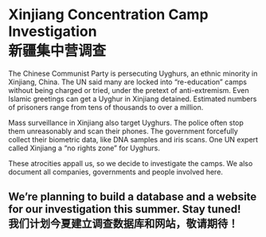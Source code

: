 # Xinjiang Concentration Camp Investigation<br/>新疆集中营调查

The Chinese Communist Party is persecuting Uyghurs, an ethnic minority in Xinjiang, China. The UN said many are locked into “re-education” camps without being charged or tried, under the pretext of anti-extremism. Even Islamic greetings can get a Uyghur in Xinjiang detained. Estimated numbers of prisoners range from tens of thousands to over a million.

Mass surveillance in Xinjiang also target Uyghurs. The police often stop them unreasonably and scan their phones. The government forcefully collect their biometric data, like DNA samples and iris scans. One UN expert called Xinjiang a “no rights zone” for Uyghurs. 

These atrocities appall us, so we decide to investigate the camps. We also document all companies, governments and people involved here.

## We’re planning to build a database and a website for our investigation this summer. Stay tuned!<br/>我们计划今夏建立调查数据库和网站，敬请期待！
